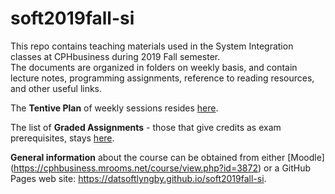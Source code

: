 # soft2019fall-si

This repo contains teaching materials used in the System Integration classes at CPHbusiness during 2019 Fall semester.<br>
The documents are organized in folders on weekly basis, and contain lecture notes, programming assignments, reference to reading resources, and other useful links.

The __Tentive Plan__ of weekly sessions resides [here](https://github.com/datsoftlyngby/soft2019fall-si/blob/master/docs/Info/tentative-plan.md).

The list of __Graded Assignments__ - those that give credits as exam prerequisites, stays [here](https://datsoftlyngby.github.io/soft2019fall-si/Info/graded-assignments).

__General information__ about the course can be obtained from either [Moodle] (https://cphbusiness.mrooms.net/course/view.php?id=3872) or a GitHub Pages web site: https://datsoftlyngby.github.io/soft2019fall-si.
